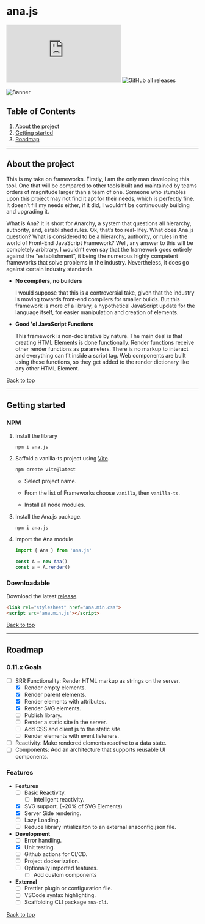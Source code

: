 # ana.js

![GitHub](https://img.shields.io/github/license/CarcajadaArtificial/ana.js)
![GitHub all releases](https://img.shields.io/github/downloads/CarcajadaArtificial/ana.js/total)

![Banner](https://user-images.githubusercontent.com/13631141/173929134-ff19b3c7-2f46-4ab6-9bfa-1d089f790c82.png)

## Table of Contents

1. [About the project](#about-the-project)
2. [Getting started](#getting-started)
3. [Roadmap](#roadmap)

---

## About the project

This is my take on frameworks. Firstly, I am the only man developing this tool. One that will be compared to other tools built and maintained by teams orders of magnitude larger than a team of one. Someone who stumbles upon this project may not find it apt for their needs, which is perfectly fine. It doesn’t fill my needs either, if it did, I wouldn’t be continuously building and upgrading it.

What is Ana? It is short for Anarchy, a system that questions all hierarchy, authority, and, established rules. Ok, that’s too real-lifey. What does Ana.js question? What is considered to be a hierarchy, authority, or rules in the world of Front-End JavaScript Framework? Well, any answer to this will be completely arbitrary. I wouldn’t even say that the framework goes entirely against the “establishment”, it being the numerous highly competent frameworks that solve problems in the industry. Nevertheless, it does go against certain industry standards.

- **No compilers, no builders**
  
  I would suppose that this is a controversial take, given that the industry is moving towards front-end compilers for smaller builds. But this framework is more of a library, a hypothetical JavaScript update for the language itself, for easier manipulation and creation of elements.

- **Good 'ol JavaScript Functions**
  
  This framework is non-declarative by nature. The main deal is that creating HTML Elements is done functionally. Render functions receive other render functions as parameters. There is no markup to interact and everything can fit inside a script tag. Web components are built using these functions, so they get added to the render dictionary like any other HTML Element.

[Back to top](#top)

---

## Getting started

### NPM

1. Install the library

    ```node
    npm i ana.js
    ```

2. Saffold a vanilla-ts project using [Vite](https://vitejs.dev/).

    ```node
    npm create vite@latest
    ```

    - Select project name.

    - From the list of Frameworks choose `vanilla`, then `vanilla-ts`.

    - Install all node modules.

3. Install the Ana.js package.

    ```node
    npm i ana.js
    ```

4. Import the Ana module

    ```typescript
    import { Ana } from 'ana.js'

    const A = new Ana()
    const a = A.render()
    ```

### Downloadable

Download the latest [release](https://github.com/CarcajadaArtificial/ana.js/releases).

```html
<link rel="stylesheet" href="ana.min.css">
<script src="ana.min.js"></script>
```

[Back to top](#top)

---

## Roadmap

### 0.11.x Goals

- [ ] SRR Functionality: Render HTML markup as strings on the server.
  - [x] Render empty elements.
  - [x] Render parent elements.
  - [x] Render elements with attributes.
  - [x] Render SVG elements.
  - [ ] Publish library.
  - [ ] Render a static site in the server.
  - [ ] Add CSS and client js to the static site.
  - [ ] Render elements with event listeners.

- [ ] Reactivity: Make rendered elements reactive to a data state.
- [ ] Components: Add an architecture that supports reusable UI components.

### Features

- **Features**
  - [ ] Basic Reactivity.
    - [ ] Intelligent reactivity.
  - [x] SVG support. (~20% of SVG Elements)
  - [x] Server Side rendering.
  - [ ] Lazy Loading.
  - [ ] Reduce library intializaiton to an external anaconfig.json file.

- **Development**
  - [ ] Error handling.
  - [x] Unit testing.
  - [ ] Github actions for CI/CD.
  - [ ] Project dockerization.
  - [ ] Optionally imported features.
    - [ ] Add custom components

- **External**
  - [ ] Prettier plugin or configuration file.
  - [ ] VSCode syntax highlighting.
  - [ ] Scaffolding CLI package `ana-cli`.

[Back to top](#top)
